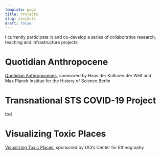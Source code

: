 ```yaml
---
template: page
title: Projects
slug: projects
draft: false
---
```

I currently participate in and co-develop a series of collaborative research, teaching and infrastructure projects:

# Quotidian Anthropocene

[Quotidian Anthropocenes,](http://disaster-sts-network.org/content/quotidian-anthropocene/essay) sponsored by Haus der Kulturen der Welt and Max Planck Institue for the History of Science Berlin

# Transnational STS COVID-19 Project

tbd

# Visualizing Toxic Places

[Visualizing Toxic Places,](http://centerforethnography.org/content/cfp-visualizing-toxic-places/essay) sponsored by UCI’s Center for Ethnography